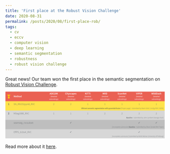 ```yaml
---
title: 'First place at the Robust Vision Challenge'
date: 2020-08-31
permalink: /posts/2020/08/first-place-rob/
tags:
  - cv
  - eccv
  - computer vision
  - deep learning
  - semantic segmentation
  - robustness
  - robust vision challenge
---
```


Great news! Our team won the first place in the semantic segmentation on [Robust Vision Challenge](http://www.robustvision.net/leaderboard.php?benchmark=semantic).
<div>
	<a href="http://www.robustvision.net/leaderboard.php?benchmark=semantic"><img src="/images/rob.png" width="768"></a>
</div>

Read more about it [here](https://www.fer.unizg.hr/en/news_insights?@=2sgic#news_94091).